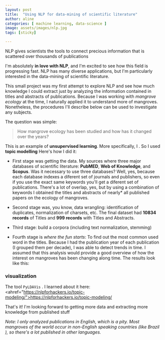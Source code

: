 ```yaml
---
layout: post
title:  "Using NLP for data-mining of scientific literature"
author: aline
categories: [ machine learning, data-science ]
image: assets/images/nlp.jpg
tags: [sticky]

---
```


NLP gives scientists the tools to connect precious information that is scattered over thousands of publications

I'm absolutely **in love with NLP**, and I'm excited to see how this field is progressing fast.
NLP has many diverse applications, but I'm particularly interested in the data-mining of scientific literature.  

This small project was my first attempt to explore NLP and see how much knowledge I could extract just by analyzing the information contained in titles and abstracts of publications.
Because I was working with _mangrove ecology_ at the time, I naturally applied it to understand more of mangroves. Nonetheless, the procedures I'll describe below can be used to investigate any subjects.


The question was simple:

> How mangrove ecology has been studied and how has it changed over the years?

This is an example of **unsupervised learning**. More specifically, I . So I used **topic modelling**
Here's how I did it:

* First stage was getting the data. My sources where three major databases of scientific literature: **PubMED**, **Web of Knowledge**, and **Scopus**. Was it necessary to use three databases? Well, yes, because each database indexes a diferent set of journals and publishers, so even if you use the exact same keywords you'll get a diferent set of publications. There's a lot of overlap, yes, but by using a combination of keywords I obtained the titles and abstracts of nearly* all published papers on the ecology of mangroves.

* Second stage was, you know, data wrangling: identification of duplicates, normalization of charsets, etc. The final dataset had **10834 records** of Titles and **999 records** with Titles and Abstracts.

* Third stage: build a corpora (including text normalization, stemming)

* Fourth stage is _where the fun starts_: To find out the most common used word in the titles.
Because I had the publication year of each publication (I grouped them per decade), I was able to detect trends in time. I assumed that this analysis would provide a good overview of how the interest on mangroves has been changing along time. The results look like this:


### visualization

The tool `PyLDAVis` . I learned about it here: <ahref="https://nlpforhackers.io/topic-modeling/">https://nlpforhackers.io/topic-modeling/</a>



That's it! I'm looking forward to getting more data and extracting more knowledge from published stuff

*Note: I only analyzed publications in English, which is a pity. Most mangroves of the world occur in non-English speaking  countries (like Brazil ), so there's a lot published in other languages.*
